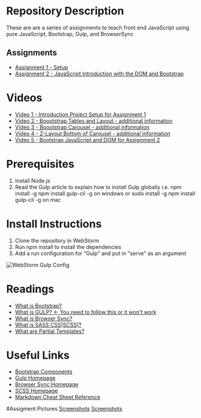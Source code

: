 # Repository Description
These are are a series of assignments to teach front end JavaScript using pure JavaScript, Bootstrap, Gulp, and BrowserSync
## Assignments
* [Assignment 1 - Setup](BootStrapBrowserSyncGulp-Homework.pdf)
* [Assignment 2 - JavaScript Introduction with the DOM and Bootstrap](BootstrapJavaScriptDOMIntro.pdf)


#  Videos
* [Video 1 - Introduction Project Setup for Assignment 1](https://youtu.be/rusniDSzXGs)
* [Video 2 - Boootstrap Tables and Layout - additional information](https://youtu.be/5vVfAyUgjg0)
* [Video 3 - Boootstrap Carousel - additional information](https://youtu.be/uoNYzWw5_Js)
* [Video 4 - Z-Layout Bottom of Carousel - additional information](https://youtu.be/hOZb45fZYyE)
* [Video 5 - Bootstrap JavaScript and DOM for Assignment 2](https://youtu.be/5zxsI5l84-8)


# Prerequisites
1. Install Node.js
2. Read the Gulp article to explain how to install Gulp globally i.e. npm install -g npm install gulp-cli -g on windows or sudo install -g npm install gulp-cli -g on mac

# Install Instructions
1.  Clone the repository in WebStorm
2.  Run npm install to install the dependencies
3.  Add a run configuration for "Gulp" and put in "serve" as an argument

![WebStorm Gulp Config](screenshots/gulp.png)

# Readings
* [What is Bootstrap?](https://www.tutorialrepublic.com/twitter-bootstrap-tutorial/)
* [What is GULP? <- You need to follow this or it won't work](https://www.sitepoint.com/introduction-gulp-js/)
* [What is Browser Sync?](https://torquemag.io/2017/06/automate-workflow-browsersync/)
* [What is SASS CSS(SCSS)?](https://sass-lang.com/guide)
* [What are Partial Templates?](https://github.com/xkxd/gulp-html-partial)

# Useful Links
* [Bootstrap Components](https://getbootstrap.com/2.3.2/components.html)
* [Gulp Homepage](https://gulpjs.com)
* [Browser Sync Homepage](https://browsersync.io)
* [SCSS Homepage](https://sass-lang.com/guide)
* [Markdown Cheat Sheet Reference](https://github.com/adam-p/markdown-here/wiki/Markdown-Cheatsheet)

#Assigment Pictures
[Screenshots](screenshots/Screenshot%20(49).png)
[Screenshots](screenshots/Screenshot%20(50).png)